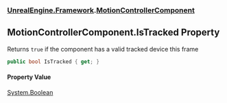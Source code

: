 ### [UnrealEngine.Framework](UnrealEngine_Framework.md 'UnrealEngine.Framework').[MotionControllerComponent](MotionControllerComponent.md 'UnrealEngine.Framework.MotionControllerComponent')
## MotionControllerComponent.IsTracked Property
Returns `true` if the component has a valid tracked device this frame  
```csharp
public bool IsTracked { get; }
```
#### Property Value
[System.Boolean](https://docs.microsoft.com/en-us/dotnet/api/System.Boolean 'System.Boolean')
